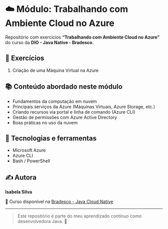 # ☁️ Módulo: Trabalhando com Ambiente Cloud no Azure

Repositório com exercícios **“Trabalhando com Ambiente Cloud no Azure”** do curso da **DIO - Java Native - Bradesco**.

## 📌 Exercícios 
1. Criação de uma Máquina Virtual na Azure

## 📚 Conteúdo abordado neste módulo 
- Fundamentos da computação em nuvem
- Principais serviços da Azure (Máquinas Virtuais, Azure Storage, etc.)
- Criando recursos via portal e linha de comando (Azure CLI)
- Gestão de permissões com Azure Active Directory
- Boas práticas no uso da nuvem

## 🔧 Tecnologias e ferramentas
- Microsoft Azure
- Azure CLI
- Bash / PowerShell

## ✍️ Autora
**Isabela Silva**

📎 Curso disponível na [Bradesco - Java Cloud Native]([https://www.dio.me/](https://web.dio.me/track/5edf0557-6c91-4aff-86fe-fcd7cb4c4914))

---

> Este repositório é parte do meu aprendizado contínuo como desenvolvedora Java. 🚀
